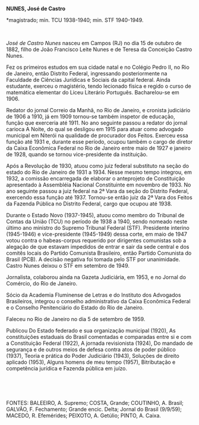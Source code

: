 **NUNES, José de Castro**

\*magistrado; min. TCU 1938-1940; min. STF 1940-1949.

 

*José de Castro Nunes* nasceu em Campos (RJ) no dia 15 de outubro de
1882, filho de João Francisco Leite Nunes e de Teresa da Conceição
Castro Nunes.

Fez os primeiros estudos em sua cidade natal e no Colégio Pedro II, no
Rio de Janeiro, então Distrito Federal, ingressando posteriormente na
Faculdade de Ciências Jurídicas e Sociais da capital federal. Ainda
estudante, exerceu o magistério, tendo lecionado física e regido o curso
de matemática elementar do Liceu Literário Português. Bacharelou-se em
1906.

Redator do jornal Correio da Manhã, no Rio de Janeiro, e cronista
judiciário de 1906 a 1910, já em 1909 tornou-se também inspetor de
educação, função que exerceria até 1911. No ano seguinte passou a
redator do jornal carioca A Noite, do qual se desligou em 1915 para
atuar como advogado municipal em Niterói na qualidade de procurador dos
Feitos. Exerceu essa função até 1931 e, durante esse período, ocupou
também o cargo de diretor da Caixa Econômica Federal no Rio de Janeiro
entre maio de 1927 e janeiro de 1928, quando se tornou vice-presidente
da instituição.

Após a Revolução de 1930, atuou como juiz federal substituto na seção do
estado do Rio de Janeiro de 1931 a 1934. Nesse mesmo tempo integrou, em
1932, a comissão encarregada de elaborar o anteprojeto de Constituição
apresentado à Assembléia Nacional Constituinte em novembro de 1933. No
ano seguinte passou a juiz federal na 2ª Vara da seção do Distrito
Federal, exercendo essa função até 1937. Tornou-se então juiz da 2ª Vara
dos Feitos da Fazenda Pública no Distrito Federal, cargo que ocupou até
1938.

Durante o Estado Novo (1937-1945), atuou como membro do Tribunal de
Contas da União (TCU) no período de 1938 a 1940, sendo nomeado neste
último ano ministro do Supremo Tribunal Federal (STF). Presidente
interino (1945-1946) e vice-presidente (1945-1949) dessa corte, em maio
de 1947 votou contra o habeas-corpus requerido por dirigentes comunistas
sob a alegação de que estavam impedidos de entrar e sair da sede central
e dos comitês locais do Partido Comunista Brasileiro, então Partido
Comunista do Brasil (PCB). A decisão negativa foi tomada pelo STF por
unanimidade. Castro Nunes deixou o STF em setembro de 1949.

Jornalista, colaborou ainda na Gazeta Judiciária, em 1953, e no Jornal
do Comércio, do Rio de Janeiro.

Sócio da Academia Fluminense de Letras e do Instituto dos Advogados
Brasileiros, integrou o conselho administrativo da Caixa Econômica
Federal e o Conselho Penitenciário do Estado do Rio de Janeiro.

Faleceu no Rio de Janeiro no dia 5 de setembro de 1959.

Publicou Do Estado federado e sua organização municipal (1920), As
constituições estaduais do Brasil comentadas e comparadas entre si e com
a Constituição Federal (1922), A jornada revisionista (1924), Do mandado
de segurança e de outros meios de defesa contra atos de poder público
(1937), Teoria e prática do Poder Judiciário (1943), Soluções de direito
aplicado (1953), Alguns homens de meu tempo (1957), Bitributação e
competência jurídica e Fazenda pública em juízo.

 

 

FONTES: BALEEIRO, A. Supremo; COSTA, Grande; COUTINHO, A. Brasil;
GALVÃO, F. Fechamento; Grande encic. Delta; Jornal do Brasil (9/9/59);
MACEDO, R. Efemérides; PEIXOTO, A. Getúlio; PINTO, A. Caixa.

 
